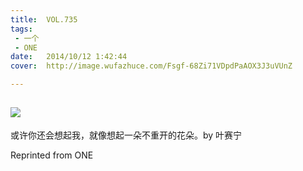 ```yaml
---
title:	VOL.735
tags:
 - 一个
 - ONE
date:	2014/10/12 1:42:44
cover:	http://image.wufazhuce.com/Fsgf-68Zi71VDpdPaAOX3J3uVUnZ

---
```

![](http://image.wufazhuce.com/Fsgf-68Zi71VDpdPaAOX3J3uVUnZ)
---

或许你还会想起我，就像想起一朵不重开的花朵。by 叶赛宁
 
Reprinted from ONE
